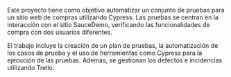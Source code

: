 
Este proyecto tiene como objetivo automatizar un conjunto de pruebas para un sitio web de compras utilizando Cypress. Las pruebas se centran en la interacción con el sitio SauceDemo, verificando las funcionalidades de compra con dos usuarios diferentes.

El trabajo incluye la creación de un plan de pruebas, la automatización de los casos de prueba y el uso de herramientas como Cypress para la ejecución de las pruebas. Además, se gestionan los defectos e incidencias utilizando Trello.
